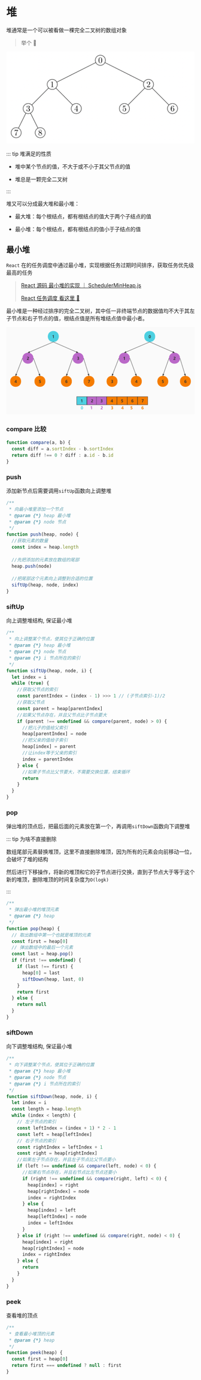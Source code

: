 # 堆

堆通常是一个可以被看做一棵完全二叉树的数组对象

> 举个 🌰

![heap](./images/heap.png)

::: tip 堆满足的性质

- 堆中某个节点的值，不大于或不小于其父节点的值

- 堆总是一颗完全二叉树

:::

堆又可以分成最大堆和最小堆：

- 最大堆：每个根结点，都有根结点的值大于两个子结点的值

- 最小堆：每个根结点，都有根结点的值小于子结点的值

## 最小堆

`React` 在的任务调度中通过最小堆，实现根据任务过期时间排序，获取任务优先级最高的任务

> [<u>React 源码 最小堆的实现 ｜ SchedulerMinHeap.js</u>](https://github.com/azzlzzxz/react-source-code/blob/main/packages/scheduler/src/SchedulerMinHeap.js)
>
> [<u>React 任务调度 看这里 🚀</u>](/rsource/react/schedule.md)

最小堆是一种经过排序的完全二叉树，其中任一非终端节点的数据值均不大于其左子节点和右子节点的值，根结点值是所有堆结点值中最小者。

![min_heap](./images/min_heap.jpg)

### compare 比较

```js
function compare(a, b) {
  const diff = a.sortIndex - b.sortIndex
  return diff !== 0 ? diff : a.id - b.id
}
```

### push

添加新节点后需要调用`siftUp`函数向上调整堆

```js
/**
 * 向最小堆里添加一个节点
 * @param {*} heap 最小堆
 * @param {*} node 节点
 */
function push(heap, node) {
  //获取元素的数量
  const index = heap.length

  //先把添加的元素放在数组的尾部
  heap.push(node)

  //把尾部这个元素向上调整到合适的位置
  siftUp(heap, node, index)
}
```

### siftUp

向上调整堆结构, 保证最小堆

```js
/**
 * 向上调整某个节点，使其位于正确的位置
 * @param {*} heap 最小堆
 * @param {*} node 节点
 * @param {*} i 节点所在的索引
 */
function siftUp(heap, node, i) {
  let index = i
  while (true) {
    //获取父节点的索引
    const parentIndex = (index - 1) >>> 1 // (子节点索引-1)/2
    //获取父节点
    const parent = heap[parentIndex]
    //如果父节点存在，并且父节点比子节点要大
    if (parent !== undefined && compare(parent, node) > 0) {
      //把儿子的值给父索引
      heap[parentIndex] = node
      //把父亲的值给子索引
      heap[index] = parent
      //让index等于父亲的索引
      index = parentIndex
    } else {
      //如果子节点比父节要大，不需要交换位置，结束循环
      return
    }
  }
}
```

### pop

弹出堆的顶点后，把最后面的元素放在第一个，再调用`siftDown`函数向下调整堆

::: tip 为啥不直接删除

数组尾部元素替换堆顶，这里不直接删除堆顶，因为所有的元素会向前移动一位，会破坏了堆的结构

然后进行下移操作，将新的堆顶和它的子节点进行交换，直到子节点大于等于这个新的堆顶，删除堆顶的时间复杂度为`O(logk)`

:::

```js
/**
 * 弹出最小堆的堆顶元素
 * @param {*} heap
 */
function pop(heap) {
  // 取出数组中第一个也就是堆顶的元素
  const first = heap[0]
  // 弹出数组中的最后一个元素
  const last = heap.pop()
  if (first !== undefined) {
    if (last !== first) {
      heap[0] = last
      siftDown(heap, last, 0)
    }
    return first
  } else {
    return null
  }
}
```

### siftDown

向下调整堆结构, 保证最小堆

```js
/**
 * 向下调整某个节点，使其位于正确的位置
 * @param {*} heap 最小堆
 * @param {*} node 节点
 * @param {*} i 节点所在的索引
 */
function siftDown(heap, node, i) {
  let index = i
  const length = heap.length
  while (index < length) {
    // 左子节点的索引
    const leftIndex = (index + 1) * 2 - 1
    const left = heap[leftIndex]
    // 右子节点的索引
    const rightIndex = leftIndex + 1
    const right = heap[rightIndex]
    //如果左子节点存在，并且左子节点比父节点要小
    if (left !== undefined && compare(left, node) < 0) {
      //如果右节点存在，并且右节点比左节点还要小
      if (right !== undefined && compare(right, left) < 0) {
        heap[index] = right
        heap[rightIndex] = node
        index = rightIndex
      } else {
        heap[index] = left
        heap[leftIndex] = node
        index = leftIndex
      }
    } else if (right !== undefined && compare(right, node) < 0) {
      heap[index] = right
      heap[rightIndex] = node
      index = rightIndex
    } else {
      return
    }
  }
}
```

### peek

查看堆的顶点

```js
/**
 * 查看最小堆顶的元素
 * @param {*} heap
 */
function peek(heap) {
  const first = heap[0]
  return first === undefined ? null : first
}
```
